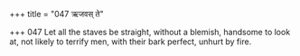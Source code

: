 +++
title = "047 ऋजवस् ते"

+++
047	Let all the staves be straight, without a blemish, handsome to look at, not likely to terrify men, with their bark perfect, unhurt by fire.